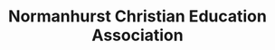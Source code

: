 ---
id: 0
title: Normanhurst Christian Education Association
published: true
splash:
    heading: Welcome
    subheading: "We are the Normanhurst Christian Education Association."
    image: /images/uploads/map.png
    button:
        name: Learn more
        url: /about
---